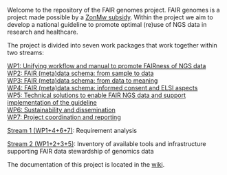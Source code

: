 Welcome to the repository of the FAIR genomes project. 
FAIR genomes is a project made possible by a [ZonMw subsidy](https://www.zonmw.nl/nl/onderzoek-resultaten/geneesmiddelen/programmas/project-detail/personalised-medicine/fair-genomes-a-national-guideline-to-promote-optimal-reuse-of-ngs-data-in-research-and-healthcare/verslagen/). Within the project we aim to develop a national guideline to promote optimal (re)use of NGS data in research and healthcare.

The project is divided into seven work packages that work together within two streams:

[WP1: Unifying workflow and manual to promote FAIRness of NGS data](https://github.com/fairgenomes/wiki/wiki/WP1)  
[WP2: FAIR (meta)data schema: from sample to data](https://github.com/fairgenomes/wiki/wiki/WP2)  
[WP3: FAIR (meta)data schema: from data to meaning](https://github.com/fairgenomes/wiki/wiki/WP3)  
[WP4: FAIR (meta)data schema: informed consent and ELSI aspects](https://github.com/fairgenomes/wiki/wiki/WP4)  
[WP5: Technical solutions to enable FAIR NGS data and support implementation of the guideline](https://github.com/fairgenomes/wiki/wiki/WP5)  
[WP6: Sustainability and dissemination](https://github.com/fairgenomes/wiki/wiki/WP6)  
[WP7: Project coordination and reporting ](https://github.com/fairgenomes/wiki/wiki/WP7)  

[Stream 1 (WP1+4+6+7)](https://github.com/fairgenomes/wiki/wiki/requirements): Requirement analysis

[Stream 2 (WP1+2+3+5)](https://github.com/fairgenomes/wiki/wiki/Stream2): Inventory of available tools and infrastructure supporting FAIR data stewardship of genomics data

The documentation of this project is located in the [wiki](https://github.com/fairgenomes/information/wiki).
